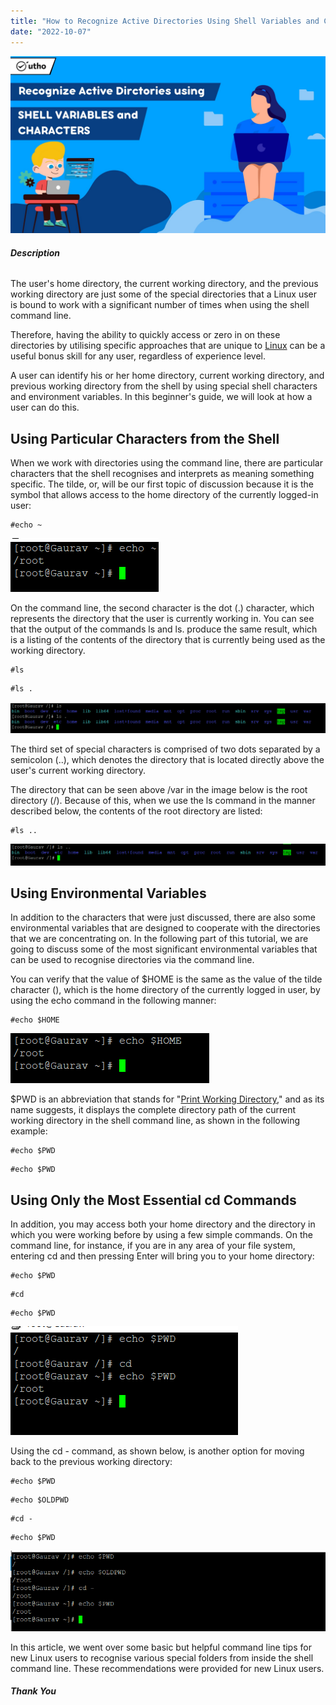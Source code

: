 ```yaml
---
title: "How to Recognize Active Directories Using Shell Variables and Characters"
date: "2022-10-07"
---
```


![How to Recognize Active Directories Using Shell Variables and Characters](images/How-to-Recognize-Active-Directories-Using-Shell-Variables-and-Characters_utho.jpg)

###### **Description**

The user's home directory, the current working directory, and the previous working directory are just some of the special directories that a Linux user is bound to work with a significant number of times when using the shell command line.

Therefore, having the ability to quickly access or zero in on these directories by utilising specific approaches that are unique to [Linux](https://utho.com/docs/tutorial/category/linux-tutorial/) can be a useful bonus skill for any user, regardless of experience level.

A user can identify his or her home directory, current working directory, and previous working directory from the shell by using special shell characters and environment variables. In this beginner's guide, we will look at how a user can do this.

## Using Particular Characters from the Shell

When we work with directories using the command line, there are particular characters that the shell recognises and interprets as meaning something specific. The tilde, or, will be our first topic of discussion because it is the symbol that allows access to the home directory of the currently logged-in user:

```
#echo ~
```

![Using Particular Characters from the Shell](images/image-286.png)

On the command line, the second character is the dot (.) character, which represents the directory that the user is currently working in. You can see that the output of the commands ls and ls. produce the same result, which is a listing of the contents of the directory that is currently being used as the working directory.

```
#ls
```

```
#ls .
```

![Using Particular Characters from the Shell](images/image-287-1024x101.png)

The third set of special characters is comprised of two dots separated by a semicolon (..), which denotes the directory that is located directly above the user's current working directory.

The directory that can be seen above /var in the image below is the root directory (/). Because of this, when we use the ls command in the manner described below, the contents of the root directory are listed:

```
#ls ..
```

![](images/image-288-1024x71.png)

## Using Environmental Variables

In addition to the characters that were just discussed, there are also some environmental variables that are designed to cooperate with the directories that we are concentrating on. In the following part of this tutorial, we are going to discuss some of the most significant environmental variables that can be used to recognise directories via the command line.

You can verify that the value of $HOME is the same as the value of the tilde character (), which is the home directory of the currently logged in user, by using the echo command in the following manner:

```
#echo $HOME
```

![Using Environmental Variables](images/image-289.png)

$PWD is an abbreviation that stands for "[Print Working Directory](https://en.wikipedia.org/wiki/Working_directory)," and as its name suggests, it displays the complete directory path of the current working directory in the shell command line, as shown in the following example:

```
#echo $PWD
```

```
#echo $PWD
```

## Using Only the Most Essential cd Commands

In addition, you may access both your home directory and the directory in which you were working before by using a few simple commands. On the command line, for instance, if you are in any area of your file system, entering cd and then pressing Enter will bring you to your home directory:

```
#echo $PWD
```

```
#cd
```

```
#echo $PWD
```

![Using Only the Most Essential cd Commands](images/image-290.png)

Using the cd - command, as shown below, is another option for moving back to the previous working directory:

```
#echo $PWD
```  
```
#echo $OLDPWD
```  
```
#cd -
```  
```
#echo $PWD
```

![Using Only the Most Essential cd Commands](images/image-292.png)

In this article, we went over some basic but helpful command line tips for new Linux users to recognise various special folders from inside the shell command line. These recommendations were provided for new Linux users.

##### **Thank You**
